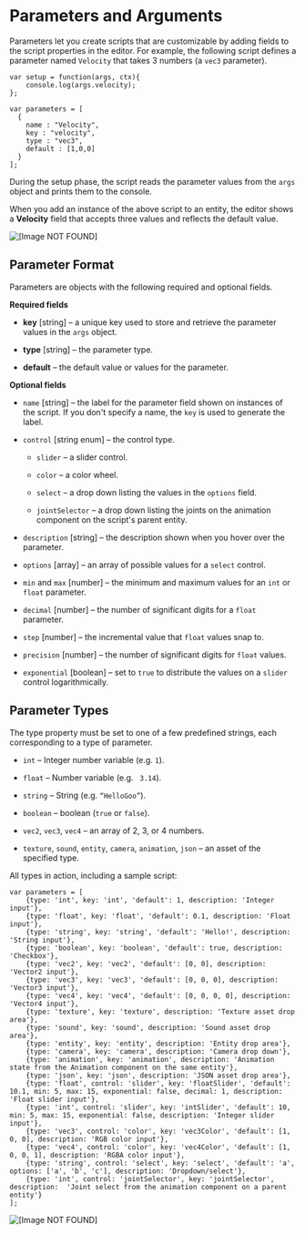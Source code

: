# Parameters and Arguments<a name="scripting-parameters"></a>

Parameters let you create scripts that are customizable by adding fields to the script properties in the editor\. For example, the following script defines a parameter named `Velocity` that takes 3 numbers \(a `vec3` parameter\)\.

```
var setup = function(args, ctx){
    console.log(args.velocity);
};
 
var parameters = [
  {
    name : "Velocity",
    key : "velocity",
    type : "vec3",
    default : [1,0,0]
  }
];
```

During the setup phase, the script reads the parameter values from the `args` object and prints them to the console\.

When you add an instance of the above script to an entity, the editor shows a **Velocity** field that accepts three values and reflects the default value\.

![\[Image NOT FOUND\]](http://docs.aws.amazon.com/sumerian/latest/userguide/images/components-script-vec3.png)

## Parameter Format<a name="scripting-parameters-format"></a>

Parameters are objects with the following required and optional fields\.

**Required fields**

+ **key** \[string\] – a unique key used to store and retrieve the parameter values in the `args` object\.

+ **type** \[string\] – the parameter type\.

+ **default** – the default value or values for the parameter\.

**Optional fields**

+ `name` \[string\] – the label for the parameter field shown on instances of the script\. If you don't specify a name, the `key` is used to generate the label\.

+ `control` \[string enum\] – the control type\.

  + `slider` – a slider control\.

  + `color` – a color wheel\.

  + `select` – a drop down listing the values in the `options` field\.

  + `jointSelector` – a drop down listing the joints on the animation component on the script's parent entity\.

+ `description` \[string\] – the description shown when you hover over the parameter\.

+ `options` \[array\] – an array of possible values for a `select` control\.

+ `min` and `max` \[number\] – the minimum and maximum values for an `int` or `float` parameter\.

+ `decimal` \[number\] – the number of significant digits for a `float` parameter\.

+ `step` \[number\] – the incremental value that `float` values snap to\.

+ `precision` \[number\] – the number of significant digits for `float` values\.

+ `exponential` \[boolean\] – set to `true` to distribute the values on a `slider` control logarithmically\.

## Parameter Types<a name="scripting-parameters-types"></a>

The type property must be set to one of a few predefined strings, each corresponding to a type of parameter\.

+ `int` – Integer number variable \(e\.g\. `1`\)\.

+ `float` – Number variable \(e\.g\. ` 3.14`\)\.

+ `string` – String \(e\.g\. `“HelloGoo”`\)\.

+ `boolean` – boolean \(`true` or `false`\)\.

+ `vec2`, `vec3`, `vec4` – an array of 2, 3, or 4 numbers\.

+ `texture`, `sound`, `entity`, `camera`, `animation`, `json` – an asset of the specified type\.

All types in action, including a sample script:

```
var parameters = [
    {type: 'int', key: 'int', 'default': 1, description: 'Integer input'},
    {type: 'float', key: 'float', 'default': 0.1, description: 'Float input'},
    {type: 'string', key: 'string', 'default': 'Hello!', description: 'String input'},
    {type: 'boolean', key: 'boolean', 'default': true, description: 'Checkbox'},
    {type: 'vec2', key: 'vec2', 'default': [0, 0], description: 'Vector2 input'},
    {type: 'vec3', key: 'vec3', 'default': [0, 0, 0], description: 'Vector3 input'},
    {type: 'vec4', key: 'vec4', 'default': [0, 0, 0, 0], description: 'Vector4 input'},
    {type: 'texture', key: 'texture', description: 'Texture asset drop area'},
    {type: 'sound', key: 'sound', description: 'Sound asset drop area'},
    {type: 'entity', key: 'entity', description: 'Entity drop area'},
    {type: 'camera', key: 'camera', description: 'Camera drop down'},
    {type: 'animation', key: 'animation', description: 'Animation state from the Animation component on the same entity'},
    {type: 'json', key: 'json', description: 'JSON asset drop area'},
    {type: 'float', control: 'slider', key: 'floatSlider', 'default': 10.1, min: 5, max: 15, exponential: false, decimal: 1, description: 'Float slider input'},
    {type: 'int', control: 'slider', key: 'intSlider', 'default': 10, min: 5, max: 15, exponential: false, description: 'Integer slider input'},
    {type: 'vec3', control: 'color', key: 'vec3Color', 'default': [1, 0, 0], description: 'RGB color input'},
    {type: 'vec4', control: 'color', key: 'vec4Color', 'default': [1, 0, 0, 1], description: 'RGBA color input'},
    {type: 'string', control: 'select', key: 'select', 'default': 'a', options: ['a', 'b', 'c'], description: 'Dropdown/select'},
    {type: 'int', control: 'jointSelector', key: 'jointSelector', description:  'Joint select from the animation component on a parent entity'}
];
```

![\[Image NOT FOUND\]](http://docs.aws.amazon.com/sumerian/latest/userguide/)
